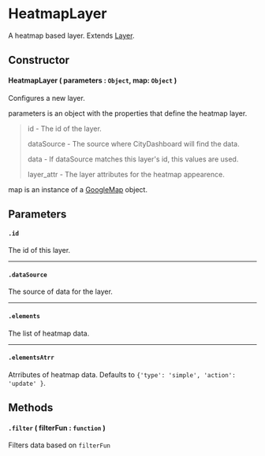 # HeatmapLayer
A heatmap based layer. Extends [Layer](Layer.md).

## Constructor

#### HeatmapLayer ( parameters : `Object`, map: `Object` )
 Configures a new layer.

 parameters is an object with the properties that define the heatmap layer.

 > id - The id of the layer.
 >
 > dataSource - The source where CityDashboard will find the data.
 >
 > data - If dataSource matches this layer's id, this values are used.
 >
 > layer_attr - The layer attributes for the heatmap appearence.
 
 map is an instance of a [GoogleMap](https://developers.google.com/maps/documentation/javascript/reference#Map) object.

## Parameters

#### `.id`
  The id of this layer.

---
#### `.dataSource`
  The source of data for the layer.

---
#### `.elements`
  The list of heatmap data.

---
#### `.elementsAtrr`
  Atrributes of heatmap data. Defaults to `{'type': 'simple', 'action': 'update' }`.

## Methods

#### `.filter` ( filterFun : `function` )
  Filters data based on `filterFun`
